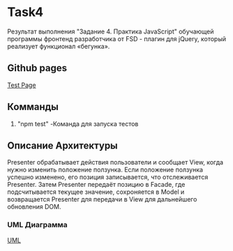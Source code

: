 # Task4

Результат выполнения "Задание 4. Практика JavaScript" обучающей программы фронтенд разработчика от FSD - плагин для jQuery, который реализует функционал «бегунка».

## Github pages

[Test Page](https://madgoby.github.io/Task-4/dist/index.html)

## Комманды

1. "npm test" -Команда для запуска тестов

## Описание Архитектуры

Presenter обрабатывает действия пользователи и сообщает View, когда нужно изменить положение ползунка. Если положение ползунка успешно изменено, его позиция записывается, что отслеживается Presenter. Затем Presenter передаёт позицию в Facade, где подсчитывается текущее значение, сохроняется в Model и возвращается Presenter для передачи в View для дальнейшего обновления DOM.

### UML Диаграмма

[UML](https://madgoby.github.io/Task-4/Task4UML.html)